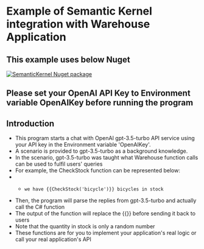 # Example of Semantic Kernel integration with Warehouse Application

## This example uses below Nuget
[![SemanticKernel Nuget package](https://img.shields.io/nuget/vpre/Microsoft.SemanticKernel)](https://www.nuget.org/packages/Microsoft.SemanticKernel/)

## Please set your OpenAI API Key to Environment variable OpenAIKey before running the program

## Introduction
* This program starts a chat with OpenAI gpt-3.5-turbo API service using your API key in the Environment variable 'OpenAIKey'.
* A scenario is provided to gpt-3.5-turbo as a background knowledge.
* In the scenario, gpt-3.5-turbo was taught what Warehouse function calls can be used to fulfil users' queries
* For example, the CheckStock function can be represented below:
* * 	we have {{CheckStock('bicycle')}} bicycles in stock
* Then, the program will parse the replies from gpt-3.5-turbo and actually call the C# function
* The output of the function will replace the {{}} before sending it back to users
* Note that the quantity in stock is only a random number
* These functions are for you to implement your application's real logic or call your real application's API
